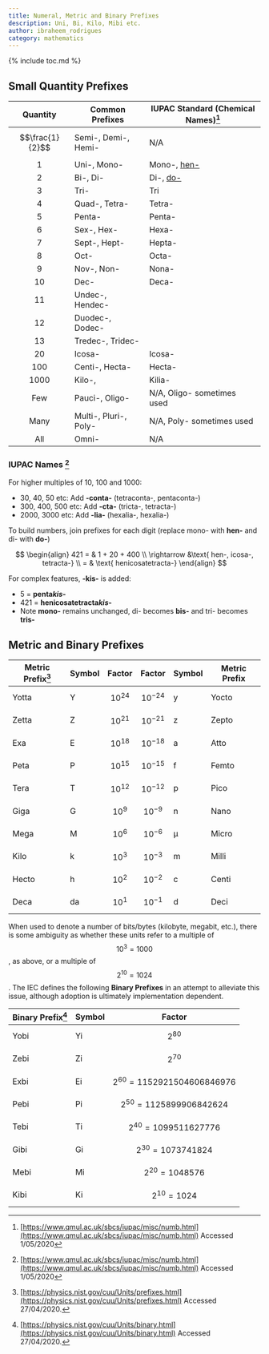 ```yaml
---
title: Numeral, Metric and Binary Prefixes
description: Uni, Bi, Kilo, Mibi etc.
author: ibraheem_rodrigues
category: mathematics
---
```


{% include toc.md %}

## Small Quantity Prefixes


|    Quantity     | Common Prefixes       | IUPAC Standard (Chemical Names)[^chemical] |
|:---------------:|-----------------------|--------------------------------------------|
| $$\frac{1}{2}$$ | Semi-, Demi-, Hemi-   | N/A                                        |
|        1        | Uni-, Mono-           | Mono-, [hen-](#iupac-names-)               |
|        2        | Bi-, Di-              | Di-, [do-](#iupac-names-)                  |
|        3        | Tri-                  | Tri                                        |
|        4        | Quad-, Tetra-         | Tetra-                                     |
|        5        | Penta-                | Penta-                                     |
|        6        | Sex-, Hex-            | Hexa-                                      |
|        7        | Sept-, Hept-          | Hepta-                                     |
|        8        | Oct-                  | Octa-                                      |
|        9        | Nov-, Non-            | Nona-                                      |
|       10        | Dec-                  | Deca-                                      |
|       11        | Undec-, Hendec-       |                                            |
|       12        | Duodec-, Dodec-       |                                            |
|       13        | Tredec-, Tridec-      |                                            |
|       20        | Icosa-                | Icosa-                                     |
|       100       | Centi-, Hecta-        | Hecta-                                     |
|      1000       | Kilo-,                | Kilia-                                     |
|       Few       | Pauci-, Oligo-        | N/A,  Oligo- sometimes used                |
|      Many       | Multi-, Pluri-, Poly- | N/A, Poly- sometimes used                  |
|       All       | Omni-                 | N/A                                        |

### IUPAC Names [^chemical]

For higher multiples of 10, 100 and 1000:
- 30, 40, 50 etc: Add **-conta-** (tetraconta-, pentaconta-)
- 300, 400, 500 etc: Add **-cta-** (tricta-, tetracta-)
- 2000, 3000 etc: Add **-lia-** (hexalia-, hexalia-)

To build numbers, join prefixes for each digit (replace mono- with **hen-** and di- with **do-**)

$$
\begin{align}
421 = & 1 + 20 + 400 \\
\rightarrow &\text{ hen-, icosa-, tetracta-} \\
= & \text{ henicosatetracta-}
\end{align}
$$

For complex features, **-kis-** is added:

- 5 = **penta*kis*-**
- 421 = **henicosatetracta*kis*-**
- Note **mono-** remains unchanged, di- becomes **bis-** and tri- becomes **tris-**

[^chemical]: [https://www.qmul.ac.uk/sbcs/iupac/misc/numb.html](https://www.qmul.ac.uk/sbcs/iupac/misc/numb.html) Accessed 1/05/2020

## Metric and Binary Prefixes

| Metric Prefix[^metric] | Symbol | Factor        | Factor         | Symbol | Metric Prefix |
|------------------------|--------|---------------|----------------|--------|---------------|
| Yotta                  | Y      | $$ 10^{24} $$ | $$ 10^{-24} $$ | y      | Yocto         |
| Zetta                  | Z      | $$ 10^{21} $$ | $$ 10^{-21} $$ | z      | Zepto         |
| Exa                    | E      | $$ 10^{18} $$ | $$ 10^{-18} $$ | a      | Atto          |
| Peta                   | P      | $$ 10^{15} $$ | $$ 10^{-15} $$ | f      | Femto         |
| Tera                   | T      | $$ 10^{12} $$ | $$ 10^{-12} $$ | p      | Pico          |
| Giga                   | G      | $$ 10^{9} $$  | $$ 10^{-9} $$  | n      | Nano          |
| Mega                   | M      | $$ 10^{6} $$  | $$ 10^{-6} $$  | µ      | Micro         |
| Kilo                   | k      | $$ 10^{3} $$  | $$ 10^{-3} $$  | m      | Milli         |
| Hecto                  | h      | $$ 10^{2} $$  | $$ 10^{-2} $$  | c      | Centi         |
| Deca                   | da     | $$ 10^{1} $$  | $$ 10^{-1} $$  | d      | Deci          |

When used to denote a number of bits/bytes (kilobyte, megabit, etc.), there is some ambiguity as whether these units refer to a multiple of $$ 10^{3} = 1000 $$, as above, or a multiple of $$ 2^{10} = 1024 $$. The IEC defines the following **Binary Prefixes** in an attempt to alleviate this issue, although adoption is ultimately implementation dependent.

| Binary Prefix[^binary] | Symbol | Factor                             |
|------------------------|--------|------------------------------------|
| Yobi                   | Yi     | $$ 2^{80} $$                       |
| Zebi                   | Zi     | $$ 2^{70} $$                       |
| Exbi                   | Ei     | $$ 2^{60} = 1152921504606846976 $$ |
| Pebi                   | Pi     | $$ 2^{50} = 1125899906842624 $$    |
| Tebi                   | Ti     | $$ 2^{40} = 1099511627776 $$       |
| Gibi                   | Gi     | $$ 2^{30} = 1073741824 $$          |
| Mebi                   | Mi     | $$ 2^{20} = 1048576 $$             |
| Kibi                   | Ki     | $$ 2^{10} = 1024 $$                |


[^metric]: [https://physics.nist.gov/cuu/Units/prefixes.html](https://physics.nist.gov/cuu/Units/prefixes.html) Accessed 27/04/2020.
[^binary]: [https://physics.nist.gov/cuu/Units/binary.html](https://physics.nist.gov/cuu/Units/binary.html) Accessed 27/04/2020.
